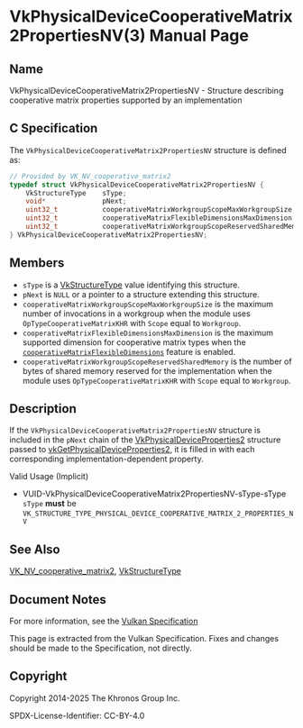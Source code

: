 # VkPhysicalDeviceCooperativeMatrix2PropertiesNV(3) Manual Page

## Name

VkPhysicalDeviceCooperativeMatrix2PropertiesNV - Structure describing cooperative matrix properties supported by an implementation



## [](#_c_specification)C Specification

The `VkPhysicalDeviceCooperativeMatrix2PropertiesNV` structure is defined as:

```c++
// Provided by VK_NV_cooperative_matrix2
typedef struct VkPhysicalDeviceCooperativeMatrix2PropertiesNV {
    VkStructureType    sType;
    void*              pNext;
    uint32_t           cooperativeMatrixWorkgroupScopeMaxWorkgroupSize;
    uint32_t           cooperativeMatrixFlexibleDimensionsMaxDimension;
    uint32_t           cooperativeMatrixWorkgroupScopeReservedSharedMemory;
} VkPhysicalDeviceCooperativeMatrix2PropertiesNV;
```

## [](#_members)Members

- `sType` is a [VkStructureType](https://registry.khronos.org/vulkan/specs/latest/man/html/VkStructureType.html) value identifying this structure.
- `pNext` is `NULL` or a pointer to a structure extending this structure.
- []()`cooperativeMatrixWorkgroupScopeMaxWorkgroupSize` is the maximum number of invocations in a workgroup when the module uses `OpTypeCooperativeMatrixKHR` with `Scope` equal to `Workgroup`.
- []()`cooperativeMatrixFlexibleDimensionsMaxDimension` is the maximum supported dimension for cooperative matrix types when the [`cooperativeMatrixFlexibleDimensions`](https://registry.khronos.org/vulkan/specs/latest/html/vkspec.html#features-cooperativeMatrixFlexibleDimensions) feature is enabled.
- []()`cooperativeMatrixWorkgroupScopeReservedSharedMemory` is the number of bytes of shared memory reserved for the implementation when the module uses `OpTypeCooperativeMatrixKHR` with `Scope` equal to `Workgroup`.

## [](#_description)Description

If the `VkPhysicalDeviceCooperativeMatrix2PropertiesNV` structure is included in the `pNext` chain of the [VkPhysicalDeviceProperties2](https://registry.khronos.org/vulkan/specs/latest/man/html/VkPhysicalDeviceProperties2.html) structure passed to [vkGetPhysicalDeviceProperties2](https://registry.khronos.org/vulkan/specs/latest/man/html/vkGetPhysicalDeviceProperties2.html), it is filled in with each corresponding implementation-dependent property.

Valid Usage (Implicit)

- [](#VUID-VkPhysicalDeviceCooperativeMatrix2PropertiesNV-sType-sType)VUID-VkPhysicalDeviceCooperativeMatrix2PropertiesNV-sType-sType  
  `sType` **must** be `VK_STRUCTURE_TYPE_PHYSICAL_DEVICE_COOPERATIVE_MATRIX_2_PROPERTIES_NV`

## [](#_see_also)See Also

[VK\_NV\_cooperative\_matrix2](https://registry.khronos.org/vulkan/specs/latest/man/html/VK_NV_cooperative_matrix2.html), [VkStructureType](https://registry.khronos.org/vulkan/specs/latest/man/html/VkStructureType.html)

## [](#_document_notes)Document Notes

For more information, see the [Vulkan Specification](https://registry.khronos.org/vulkan/specs/latest/html/vkspec.html#VkPhysicalDeviceCooperativeMatrix2PropertiesNV)

This page is extracted from the Vulkan Specification. Fixes and changes should be made to the Specification, not directly.

## [](#_copyright)Copyright

Copyright 2014-2025 The Khronos Group Inc.

SPDX-License-Identifier: CC-BY-4.0